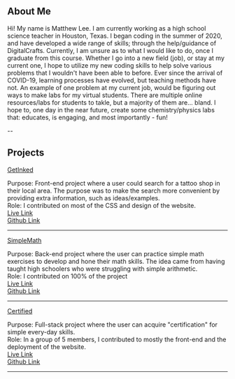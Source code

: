 ## About Me

Hi! My name is Matthew Lee. I am currently working as a high school science teacher in Houston, Texas. I began coding in the summer of 2020, and have developed a wide range of skills; through the help/guidance of DigitalCrafts. Currently, I am unsure as to what I would like to do, once I graduate from this course. Whether I go into a new field (job), or stay at my current one, I hope to utilize my new coding skills to help solve various problems that I wouldn't have been able to before. Ever since the arrival of COVID-19, learning processes have evolved, but teaching methods have not. An example of one problem at my current job, would be figuring out ways to make labs for my virtual students. There are multiple online resources/labs for students to takle, but a majority of them are... bland. I hope to, one day in the near future, create some chemistry/physics labs that: educates, is engaging, and most importantly - fun!


--
## Projects

[GetInked](https://get-inked.netlify.app/)

Purpose: Front-end project where a user could search for a tattoo shop in their local area. The purpose was to make the search more convenient by providing extra information, such as ideas/examples.<br>
Role: I contributed on most of the CSS and design of the website.<br>
[Live Link](https://get-inked.netlify.app/)<br>
[Github Link](https://github.com/Joe-dev13/Get-Inked)



---
[SimpleMath](https://simple-math-heroku.herokuapp.com/login)

Purpose: Back-end project where the user can practice simple math exercises to develop and hone their math skills. The idea came from having taught high schoolers who were struggling with simple arithmetic.<br>
Role: I contributed on 100% of the project<br>
[Live Link](https://simple-math-heroku.herokuapp.com/login)<br>
[Github Link](https://github.com/MatthewLee4/SimpleMath)



---
[Certified](https://capstone-certified.herokuapp.com/)

Purpose: Full-stack project where the user can acquire "certification" for simple every-day skills.<br>
Role: In a group of 5 members, I contributed to mostly the front-end and the deployment of the website.<br>
[Live Link](https://capstone-certified.herokuapp.com/)<br>
[Github Link](https://github.com/MatthewLee4/certified)


<!-- 
- [Project 1 Title](http://example.com/)
- [Project 2 Title](http://example.com/)
- [Project 3 Title](http://example.com/)
- [Project 4 Title](http://example.com/)
- [Project 5 Title](http://example.com/) -->

---

